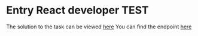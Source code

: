 # Entry React developer TEST

The solution to the task can be viewed [here](https://gzveriachvili.github.io/sw-erd-test/)
You can find the endpoint [here](https://github.com/scandiweb/junior-react-endpoint)
